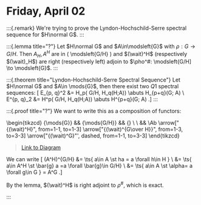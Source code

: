 # Friday, April 02


:::{.remark}
We're trying to prove the Lyndon-Hochschild-Serre spectral sequence for $H\normal G$.
:::


:::{.lemma title="?"}
Let $H\normal G$ and $A\in\modsleft{G}$ with $\rho: G\to G/H$.
Then $A_H, A^H$ are in \( \modsleft{G/H} \) and $(\wait)^H$ (respectively $(\wait)_H$) are right (respectively left) adjoin to $\pho^\#: \modsleft{G/H] \to \modsleft{G}$.
:::


:::{.theorem title="Lyndon-Hochschild-Serre Spectral Sequence"}
Let $H\normal G$ and $A\in \mods{G}$, then there exist two $Q1$ spectral sequences:
\[
E_{p, q}^2 &= H_p( G/H, H_q(H;A)) \abuts H_{p+q}(G; A) \\
E^{p, q}_2 &= H^p( G/H, H_q(H;A)) \abuts H^{p+q}(G; A) 
.\]
:::

:::{.proof title="?"}
We want to write this as a composition of functors:

\begin{tikzcd}
	{\mods{G}} && {\mods{G/H}} && {} \\
	\\
	&& \Ab
	\arrow["{(\wait)^H}", from=1-1, to=1-3]
	\arrow["{(\wait)^{G\over H}}", from=1-3, to=3-3]
	\arrow["{(\wait)^G}"', dashed, from=1-1, to=3-3]
\end{tikzcd}

> [Link to Diagram](https://q.uiver.app/?q=WzAsNCxbMCwwLCJcXG1vZHN7R30iXSxbMiwwLCJcXG1vZHN7Ry9IfSJdLFsyLDIsIlxcQWIiXSxbNCwwXSxbMCwxLCIoXFx3YWl0KV5IIl0sWzEsMiwiKFxcd2FpdClee0dcXG92ZXIgSH0iXSxbMCwyLCIoXFx3YWl0KV5HIiwyLHsic3R5bGUiOnsiYm9keSI6eyJuYW1lIjoiZGFzaGVkIn19fV1d)

We can write 
\[
(A^H)^{G/H} 
&= \ts{ a\in A \st ha = a \forall h\in H } \\
&= \ts{ a\in A^H \st \bar{g} a =a \forall \bar{g}\in G/H} \\
&= \ts{ a\in A \st \alpha= a \forall g\in G } = A^G
.\]

By the lemma, $(\wait)^H$ is right adjoint to $\rho^{\#}$, which is exact.

:::



